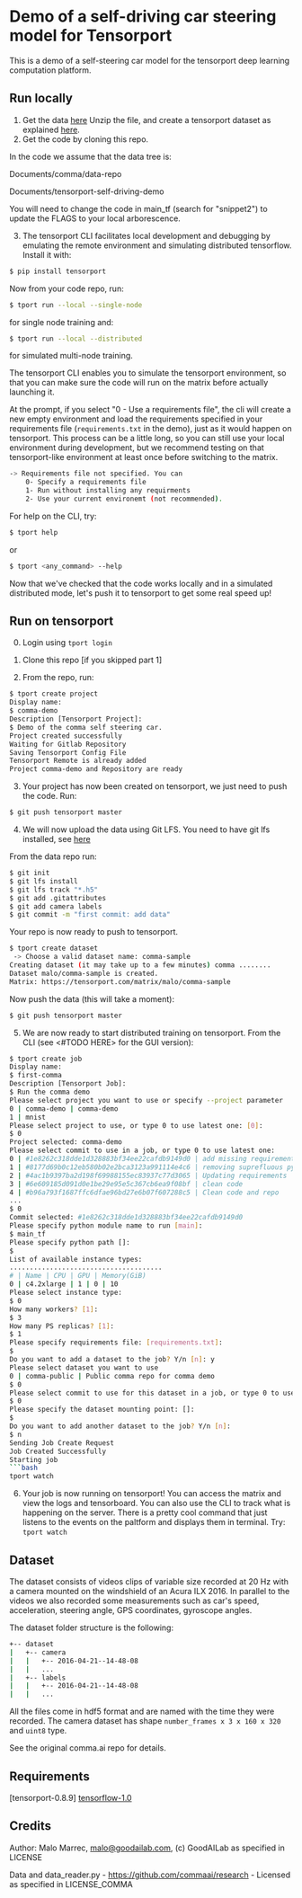 # Demo of a self-driving car steering model for Tensorport

This is a demo of a self-steering car model for the tensorport deep learning computation platform.


## Run locally

1) Get the data [here](https://s3-us-west-2.amazonaws.com/tppublicdata/comma-train.zip)
Unzip the file, and create a tensorport dataset as explained [here](https://github.com/tensorport/mnist#12-deep-dive-into-dataset-setup).
2) Get the code by cloning this repo.

In the code we assume that the data tree is:

Documents/comma/data-repo

Documents/tensorport-self-driving-demo

You will need to change the code in main_tf (search for "snippet2") to update the
FLAGS to your local arborescence.


3) The tensorport CLI facilitates local development and debugging by emulating the
remote environment and simulating distributed tensorflow. Install it with:

```bash
$ pip install tensorport
```

Now from your code repo, run:

```bash
$ tport run --local --single-node
```
for single node training and:
```bash
$ tport run --local --distributed
```
for simulated multi-node training.

The tensorport CLI enables you to simulate the tensorport environment, so that
you can make sure the code will run on the matrix before actually launching it.

At the prompt, if you select "0 - Use a requirements file", the cli will create
a new empty environment and load the requirements specified in your requirements
file (`requirements.txt` in the demo), just as it would happen on tensorport. This
process can be a little long, so you can still use your local environment during
development, but we recommend testing on that tensorport-like environment at least
once before switching to  the matrix.

```bash
-> Requirements file not specified. You can
    0- Specify a requirements file
    1- Run without installing any requirments
    2- Use your current environemt (not recommended).
```



For help on the CLI, try:
```bash
$ tport help
```

or

```bash
$ tport <any_command> --help
```

Now that we've checked that the code works locally and in a simulated distributed
mode, let's push it to tensorport to get some real speed up!


## Run on tensorport

0) Login using `tport login`

1) Clone this repo [if you skipped part 1]

2) From the repo, run:
```bash
$ tport create project
Display name:
$ comma-demo
Description [Tensorport Project]:
$ Demo of the comma self steering car.
Project created successfully
Waiting for Gitlab Repository
Saving Tensorport Config File
Tensorport Remote is already added
Project comma-demo and Repository are ready
```

3) Your project has now been created on tensorport, we just need to push the code. Run:
``` bash
$ git push tensorport master
```

4) We will now upload the data using Git LFS.
You need to have git lfs installed, see [here](https://git-lfs.github.com/)

From the data repo run:

```bash
$ git init
$ git lfs install
$ git lfs track "*.h5"
$ git add .gitattributes
$ git add camera labels
$ git commit -m "first commit: add data"
```
Your repo is now ready to push to tensorport.

```bash
$ tport create dataset
 -> Choose a valid dataset name: comma-sample
Creating dataset (it may take up to a few minutes) comma ........
Dataset malo/comma-sample is created.
Matrix: https://tensorport.com/matrix/malo/comma-sample
```

Now push the data (this will take a moment):

```bash
$ git push tensorport master
```


5) We are now ready to start distributed training on tensorport. From the CLI (see <#TODO HERE> for the GUI version):
``` bash
$ tport create job
Display name:
$ first-comma
Description [Tensorport Job]:
$ Run the comma demo
Please select project you want to use or specify --project parameter
0 | comma-demo | comma-demo
1 | mnist
Please select project to use, or type 0 to use latest one: [0]:
$ 0
Project selected: comma-demo
Please select commit to use in a job, or type 0 to use latest one:
0 | #1e8262c318dde1d328883bf34ee22cafdb9149d0 | add missing requirements
1 | #8177d69b0c12eb580b02e2bca3123a991114e4c6 | removing suprefluous pygame use
2 | #4ac1b9397ba2d198f69988155ec83937c77d3065 | Updating requirements
3 | #6e609185d091d0e1be29e95e5c367cb6ea9f08bf | clean code
4 | #b96a793f1687ffc6dfae96bd27e6b07f607288c5 | Clean code and repo
...
$ 0
Commit selected: #1e8262c318dde1d328883bf34ee22cafdb9149d0
Please specify python module name to run [main]:
$ main_tf
Please specify python path []:
$
List of available instance types:
......................................
# | Name | CPU | GPU | Memory(GiB)
0 | c4.2xlarge | 1 | 0 | 10
Please select instance type:
$ 0
How many workers? [1]:
$ 3
How many PS replicas? [1]:
$ 1
Please specify requirements file: [requirements.txt]:
$
Do you want to add a dataset to the job? Y/n [n]: y
Please select dataset you want to use
0 | comma-public | Public comma repo for comma demo
$ 0
Please select commit to use for this dataset in a job, or type 0 to use latest one:
$ 0
Please specify the dataset mounting point: []:
$
Do you want to add another dataset to the job? Y/n [n]:
$ n
Sending Job Create Request
Job Created Successfully
Starting job
```bash
tport watch
```

6) Your job is now running on tensorport! You can access the matrix and view the
logs and tensorboard.
You can also use the CLI to track what is happening on the server. There is a
pretty cool command that just listens to the events on the paltform and displays
them in terminal.
Try: `tport watch`




## Dataset
The dataset consists of videos clips of variable size recorded at 20 Hz
with a camera mounted on the windshield of an Acura ILX 2016. In parallel to the videos
we also recorded some measurements such as car's speed, acceleration,
steering angle, GPS coordinates, gyroscope angles.

The dataset folder structure is the following:
```bash
+-- dataset
|   +-- camera
|   |   +-- 2016-04-21--14-48-08
|   |   ...
|   +-- labels
|   |   +-- 2016-04-21--14-48-08
|   |   ...
```

All the files come in hdf5 format and are named with the time they were recorded.
The camera dataset has shape `number_frames x 3 x 160 x 320` and `uint8` type.

See the original comma.ai repo for details.


## Requirements

[tensorport-0.8.9]
[tensorflow-1.0](https://github.com/tensorflow/tensorflow)  


## Credits
Author: Malo Marrec, malo@goodailab.com, (c) GoodAILab as specified in LICENSE

Data and data_reader.py -  https://github.com/commaai/research - Licensed as specified in LICENSE_COMMA
